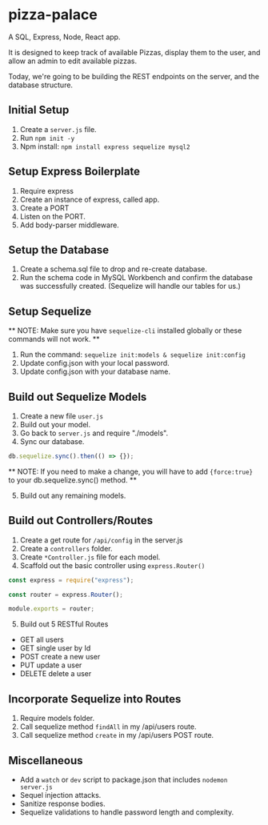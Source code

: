 # pizza-palace

A SQL, Express, Node, React app.

It is designed to keep track of available Pizzas, display them to the user, and allow an admin to edit available pizzas.

Today, we're going to be building the REST endpoints on the server, and the database structure.

## Initial Setup

1. Create a `server.js` file.
2. Run `npm init -y`
3. Npm install: `npm install express sequelize mysql2`

## Setup Express Boilerplate

1. Require express
2. Create an instance of express, called app.
3. Create a PORT
4. Listen on the PORT.
5. Add body-parser middleware.

## Setup the Database

1. Create a schema.sql file to drop and re-create database.
2. Run the schema code in MySQL Workbench and confirm the database was successfully created. (Sequelize will handle our tables for us.)

## Setup Sequelize

** NOTE: Make sure you have `sequelize-cli` installed globally or these commands will not work. **

1. Run the command: `sequelize init:models & sequelize init:config`
2. Update config.json with your local password.
3. Update config.json with your database name.

## Build out Sequelize Models

1. Create a new file `user.js`
2. Build out your model.
3. Go back to `server.js` and require "./models".
4. Sync our database.

```javascript
db.sequelize.sync().then(() => {});
```

** NOTE: If you need to make a change, you will have to add `{force:true}` to your db.sequelize.sync() method. **

5. Build out any remaining models.

## Build out Controllers/Routes

1. Create a get route for `/api/config` in the server.js
2. Create a `controllers` folder.
3. Create `*Controller.js` file for each model.
4. Scaffold out the basic controller using `express.Router()`

```javascript
const express = require("express");

const router = express.Router();

module.exports = router;
```

5. Build out 5 RESTful Routes
* GET all users
* GET single user by Id
* POST create a new user
* PUT update a user
* DELETE delete a user

## Incorporate Sequelize into Routes
1. Require models folder.
2. Call sequelize method `findAll` in my /api/users route. 
3. Call sequelize method `create` in my /api/users POST route.

## Miscellaneous

- Add a `watch` or `dev` script to package.json that includes `nodemon server.js`
- Sequel injection attacks. 
- Sanitize response bodies.
- Sequelize validations to handle password length and complexity.